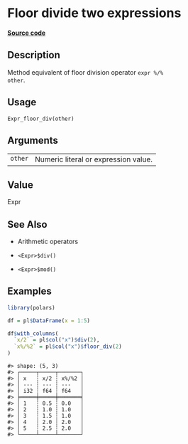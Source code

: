 

# Floor divide two expressions

[**Source code**](https://github.com/pola-rs/r-polars/tree/main/R/expr__expr.R#L276)

## Description

Method equivalent of floor division operator <code>expr %/%
other</code>.

## Usage

<pre><code class='language-R'>Expr_floor_div(other)
</code></pre>

## Arguments

<table>
<tr>
<td style="white-space: nowrap; font-family: monospace; vertical-align: top">
<code id="Expr_floor_div_:_other">other</code>
</td>
<td>
Numeric literal or expression value.
</td>
</tr>
</table>

## Value

Expr

## See Also

<ul>
<li>

Arithmetic operators

</li>
<li>

<code>\<Expr\>$div()</code>

</li>
<li>

<code>\<Expr\>$mod()</code>

</li>
</ul>

## Examples

``` r
library(polars)

df = pl$DataFrame(x = 1:5)

df$with_columns(
  `x/2` = pl$col("x")$div(2),
  `x%/%2` = pl$col("x")$floor_div(2)
)
```

    #> shape: (5, 3)
    #> ┌─────┬─────┬───────┐
    #> │ x   ┆ x/2 ┆ x%/%2 │
    #> │ --- ┆ --- ┆ ---   │
    #> │ i32 ┆ f64 ┆ f64   │
    #> ╞═════╪═════╪═══════╡
    #> │ 1   ┆ 0.5 ┆ 0.0   │
    #> │ 2   ┆ 1.0 ┆ 1.0   │
    #> │ 3   ┆ 1.5 ┆ 1.0   │
    #> │ 4   ┆ 2.0 ┆ 2.0   │
    #> │ 5   ┆ 2.5 ┆ 2.0   │
    #> └─────┴─────┴───────┘

